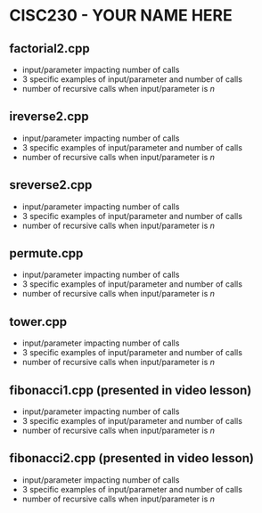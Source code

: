 # CISC230 - YOUR NAME HERE

## factorial2.cpp

- input/parameter impacting number of calls
- 3 specific examples of input/parameter and number of calls
- number of recursive calls when input/parameter is *n*

## ireverse2.cpp

- input/parameter impacting number of calls
- 3 specific examples of input/parameter and number of calls
- number of recursive calls when input/parameter is *n*

## sreverse2.cpp

- input/parameter impacting number of calls
- 3 specific examples of input/parameter and number of calls
- number of recursive calls when input/parameter is *n*

## permute.cpp

- input/parameter impacting number of calls
- 3 specific examples of input/parameter and number of calls
- number of recursive calls when input/parameter is *n*

## tower.cpp

- input/parameter impacting number of calls
- 3 specific examples of input/parameter and number of calls
- number of recursive calls when input/parameter is *n*

## fibonacci1.cpp (presented in video lesson)

- input/parameter impacting number of calls
- 3 specific examples of input/parameter and number of calls
- number of recursive calls when input/parameter is *n*

## fibonacci2.cpp (presented in video lesson)

- input/parameter impacting number of calls
- 3 specific examples of input/parameter and number of calls
- number of recursive calls when input/parameter is *n*

